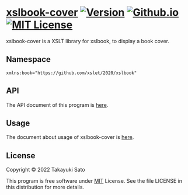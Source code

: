 # [xslbook-cover][repo-url] [![Version][ver-image]][api-url] [![Github.io][io-image]][io-url] [![MIT License][mit-image]][mit-url]

xslbook-cover is a XSLT library for xslbook, to display a book cover.

## Namespace

`xmlns:book="https://github.com/xslet/2020/xslbook"`


## API

The API document of this program is [here][api-url].


## Usage

The document about usage of xslbook-cover is [here][usage-url].


## License

Copyright &copy; 2022 Takayuki Sato

This program is free software under [MIT][mit-url] License.
See the file LICENSE in this distribution for more details.


[repo-url]: https://github.com/xslet/xslbook-cover
[io-image]: https://img.shields.io/badge/HP-github.io-ff8888.svg
[io-url]: https://xslet.github.io/xslbook-cover
[ver-image]: https://img.shields.io/badge/version-0.1.4-blue.svg
[mit-image]: https://img.shields.io/badge/license-MIT-green.svg
[mit-url]: https://opensource.org/licenses/MIT
[api-url]: https://xslet.github.io/xslbook-cover/api/xslbook-cover.xml
[usage-url]: https://xslet.github.io/xslbook-cover/#usage
